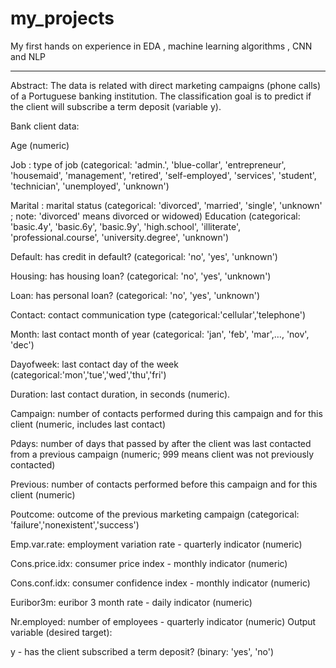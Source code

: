 # my_projects
My first hands on experience in EDA , machine learning algorithms , CNN and NLP

-----------------------------------------------------------------------------------------------------------------------------------------------------------------------------
Abstract: The data is related with direct marketing campaigns (phone calls) of a Portuguese banking institution. The classification goal is to predict if the client will subscribe a term deposit (variable y).

Bank client data:

Age (numeric)

Job : type of job (categorical: 'admin.', 'blue-collar', 'entrepreneur', 'housemaid', 'management', 'retired', 'self-employed', 'services', 'student', 'technician', 'unemployed', 'unknown')

Marital : marital status (categorical: 'divorced', 'married', 'single', 'unknown' ; note: 'divorced' means divorced or widowed) Education (categorical: 'basic.4y', 'basic.6y', 'basic.9y', 'high.school', 'illiterate', 'professional.course', 'university.degree', 'unknown')

Default: has credit in default? (categorical: 'no', 'yes', 'unknown')

Housing: has housing loan? (categorical: 'no', 'yes', 'unknown')

Loan: has personal loan? (categorical: 'no', 'yes', 'unknown')

Contact: contact communication type (categorical:'cellular','telephone')

Month: last contact month of year (categorical: 'jan', 'feb', 'mar',…, 'nov', 'dec')

Dayofweek: last contact day of the week (categorical:'mon','tue','wed','thu','fri')

Duration: last contact duration, in seconds (numeric).

Campaign: number of contacts performed during this campaign and for this client (numeric, includes last contact)

Pdays: number of days that passed by after the client was last contacted from a previous campaign (numeric; 999 means client was not previously contacted)

Previous: number of contacts performed before this campaign and for this client (numeric)

Poutcome: outcome of the previous marketing campaign (categorical: 'failure','nonexistent','success')

Emp.var.rate: employment variation rate - quarterly indicator (numeric)

Cons.price.idx: consumer price index - monthly indicator (numeric)

Cons.conf.idx: consumer confidence index - monthly indicator (numeric)

Euribor3m: euribor 3 month rate - daily indicator (numeric)

Nr.employed: number of employees - quarterly indicator (numeric) Output variable (desired target):

y - has the client subscribed a term deposit? (binary: 'yes', 'no')

